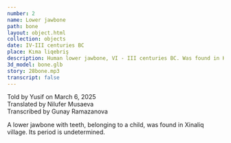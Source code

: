 ```yaml
---
number: 2
name: Lower jawbone
path: bone
layout: object.html
collection: objects
date: IV-III centuries BC
place: Kıma liqebriş
description: Human lower jawbone, VI - III centuries BC. Was found in Kıma Liqebriş funerary mon- ument in 2019.
3d_model: bone.glb
story: 28bone.mp3
transcript: false
---
```


<div class="meta">
Told by Yusif on March 6, 2025 <br>
Translated by Nilufer Musaeva<br>
Transcribed by Gunay Ramazanova
</div>

A lower jawbone with teeth, belonging to a child, was found in Xinaliq village. Its period is undetermined.
